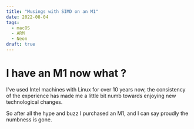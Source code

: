 ```yaml
---
title: "Musings with SIMD on an M1"
date: 2022-08-04
tags:
  - macOS
  - ARM
  - Neon
draft: true
---
```


# I have an M1 now what ?

I've used Intel machines with Linux for over 10 years now, the consistency of
the experience has made me a little bit numb towards enjoying new technological
changes.

So after all the hype and buzz I purchased an M1, and I can say proudly the numbness is gone.

